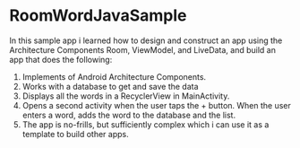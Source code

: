 # RoomWordJavaSample

In this sample app i learned how to design and construct an app using the Architecture Components Room, ViewModel, and LiveData, and build an app that does the following:

1. Implements of Android Architecture Components.
1. Works with a database to get and save the data
3. Displays all the words in a RecyclerView in MainActivity.
4. Opens a second activity when the user taps the + button. When the user enters a word, adds the word to the database and the list.
5. The app is no-frills, but sufficiently complex which i can use it as a template to build other apps. 
